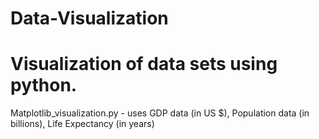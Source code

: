 # Data-Visualization
# Visualization of data sets using python.

Matplotlib_visualization.py - uses GDP data (in US $), Population data (in billions), Life Expectancy (in years)
